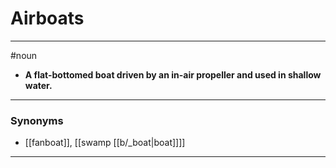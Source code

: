 # Airboats
---
#noun
- **A flat-bottomed boat driven by an in-air propeller and used in shallow water.**
---
### Synonyms
- [[fanboat]], [[swamp [[b/_boat|boat]]]]
---

